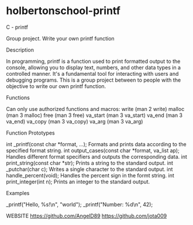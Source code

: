 # holbertonschool-printf

C - printf

Group project. Write your own printf function

Description 

In programming, printf is a function used to print formatted output to the console, allowing you to display text, numbers, and other data types in a controlled manner. It's a fundamental tool for interacting with users and debugging programs. This is a group project between to people with the objective to write our own printf function.

Functions
 
Can only use authorized functions and macros:
write (man 2 write)
malloc (man 3 malloc)
free (man 3 free)
va_start (man 3 va_start)
va_end (man 3 va_end)
va_copy (man 3 va_copy)
va_arg (man 3 va_arg)

Function Prototypes

int _printf(const char *format, ...);
Formats and prints data according to the specified format string.
int output_cases(const char *format, va_list ap);
Handles different format specifiers and outputs the corresponding data.
int print_string(const char *str);
Prints a string to the standard output.
int _putchar(char c);
Writes a single character to the standard output.
int handle_percent(void);
Handles the percent sign in the formt string.
int print_integer(int n);
Prints an integer to the standard output.

Examples

 _printf("Hello, %s!\n", "world");
 _printf("Number: %d\n", 42);

WEBSITE
https://github.com/AngelD89
https://github.com/jota009
